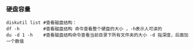 ### 硬盘容量
```shell
diskutil list #查看磁盘结构：
df -h         #查看磁盘结构 命令查看整个硬盘的大小 ，-h表示人可读的
du -d 1 -h    #查看磁盘结构命令查看当前目录下所有文件夹的大小 -d 指深度，后面加一个数值
```
